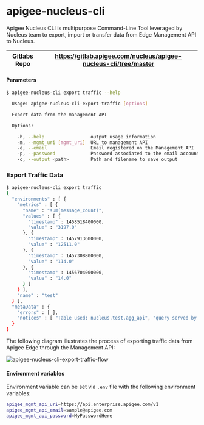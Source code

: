# apigee-nucleus-cli
Apigee Nucleus CLI is multipurpose Command-Line Tool leveraged by Nucleus team to export, import or transfer data from Edge Management API to Nucleus.

| Gitlabs Repo   | https://gitlab.apigee.com/nucleus/apigee-nucleus-cli/tree/master  |
| -------------- |:-----------------------------------------------------------------:|  


#### Parameters

```bash
$ apigee-nucleus-cli export traffic --help

  Usage: apigee-nucleus-cli-export-traffic [options]

  Export data from the management API

  Options:

    -h, --help                 output usage information
    -m, --mgmt_uri [mgmt_uri]  URL to management API
    -e, --email                Email registered on the Management API
    -p, --password             Password associated to the email account
    -o, --output <path>        Path and filename to save output

```


### Export Traffic Data

```bash
$ apigee-nucleus-cli export traffic                                                                                                                 
{
  "environments" : [ {
    "metrics" : [ {
      "name" : "sum(message_count)",
      "values" : [ {
        "timestamp" : 1458518400000,
        "value" : "3197.0"
      }, {
        "timestamp" : 1457913600000,
        "value" : "12511.0"
      }, {
        "timestamp" : 1457308800000,
        "value" : "114.0"
      }, {
        "timestamp" : 1456704000000,
        "value" : "14.0"
      } ]
    } ],
    "name" : "test"
  } ],
  "metaData" : {
    "errors" : [ ],
    "notices" : [ "Table used: nucleus.test.agg_api", "query served by:f40183be-bad5-415d-af89-595e8fcb1fab", "source pg:3531549e-2563-4758-86ca-2de7ee7ca761" ]
  }
}
```

The following diagram illustrates the process of exporting traffic data from Apigee Edge through the Management API:
 
![apigee-nucleus-cli-export-traffic-flow](https://gitlab.apigee.com/nucleus/apigee-nucleus-cli/raw/master/images/apigee-nucleus-cli-export-traffic-flow.png)

#### Environment variables
Environment variable can be set via ```.env``` file with the following environment variables:

```bash
apigee_mgmt_api_uri=https://api.enterprise.apigee.com/v1
apigee_mgmt_api_email=sample@apigee.com
apigee_mgmt_api_password=MyPasswordHere
```